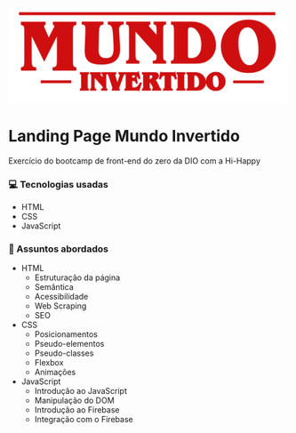 ![Logo Mundo invertido](./assets/images/banner/logo.svg)

# Landing Page Mundo Invertido

Exercício do bootcamp de front-end do zero da DIO com a Hi-Happy

### 💻 Tecnologias usadas
- HTML
- CSS
- JavaScript


### 💬 Assuntos abordados
- HTML
    - Estruturação da página
    - Semântica
    - Acessibilidade
    - Web Scraping
    - SEO
- CSS
    - Posicionamentos
    - Pseudo-elementos
    - Pseudo-classes
    - Flexbox
    - Animações
- JavaScript
    - Introdução ao JavaScript
    - Manipulação do DOM
    - Introdução ao Firebase
    - Integração com o Firebase

